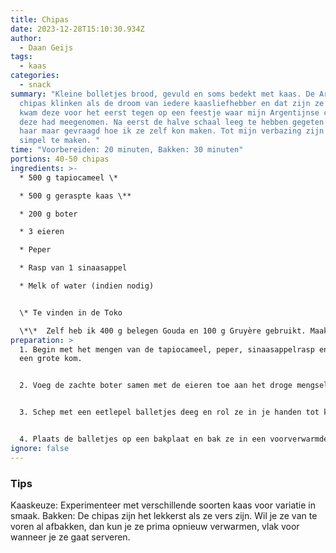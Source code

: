 ```yaml
---
title: Chipas
date: 2023-12-28T15:10:30.934Z
author:
  - Daan Geijs
tags:
  - kaas
categories:
  - snack
summary: "Kleine bolletjes brood, gevuld en soms bedekt met kaas. De Argentijnse
  chipas klinken als de droom van iedere kaasliefhebber en dat zijn ze ook. Ik
  kwam deze voor het eerst tegen op een feestje waar mijn Argentijnse collega
  deze had meegenomen. Na eerst de halve schaal leeg te hebben gegeten heb ik
  haar maar gevraagd hoe ik ze zelf kon maken. Tot mijn verbazing zijn ze enorm
  simpel te maken. "
time: "Voorbereiden: 20 minuten, Bakken: 30 minuten"
portions: 40-50 chipas
ingredients: >-
  * 500 g tapiocameel \*

  * 500 g geraspte kaas \**

  * 200 g boter

  * 3 eieren

  * Peper

  * Rasp van 1 sinaasappel

  * Melk of water (indien nodig)


  \* Te vinden in de Toko

  \*\*  Zelf heb ik 400 g belegen Gouda en 100 g Gruyère gebruikt. Maak een mix die jij lekker vindt. 
preparation: >
  1. Begin met het mengen van de tapiocameel, peper, sinaasappelrasp en kaas in
  een grote kom.


  2. Voeg de zachte boter samen met de eieren toe aan het droge mengsel. Kneed goed door elkaar. Voeg indien nodig beetje bij beetje melk of water toe om een zacht, kneedbaar deeg te vormen.


  3. Schep met een eetlepel balletjes deeg en rol ze in je handen tot kleine balletjes.


  4. Plaats de balletjes op een bakplaat en bak ze in een voorverwarmde oven op 200°C. Let op de balletjes zullen wat uitvloeien dus zorg voor genoeg ruimt. Bak ze 25 tot 30 minuten tot ze goudbruin beginnen te kleuren.
ignore: false
---
```

### Tips 
Kaaskeuze: Experimenteer met verschillende soorten kaas voor variatie in smaak.
Bakken: De chipas zijn het lekkerst als ze vers zijn. Wil je ze van te voren al afbakken, dan kun je ze prima opnieuw verwarmen, vlak voor wanneer je ze gaat serveren.